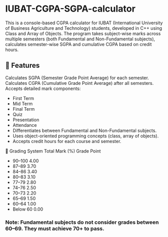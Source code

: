 # IUBAT-CGPA-SGPA-calculator
This is a console-based CGPA calculator for IUBAT (International University of Business Agriculture and Technology) students, developed in C++ using Class and Array of Objects. The program takes subject-wise marks across multiple semesters (both Fundamental and Non-Fundamental subjects), calculates semester-wise SGPA and cumulative CGPA based on credit hours.

## 🔧 Features
Calculates SGPA (Semester Grade Point Average) for each semester.
Calculates CGPA (Cumulative Grade Point Average) after all semesters.
Accepts detailed mark components:
- First Term
- Mid Term
- Final Term
- Quiz
- Presentation
- Attendance
- Differentiates between Fundamental and Non-Fundamental subjects.
- Uses object-oriented programming concepts (class, array of objects).
- Accepts credit hours for each course and semester.

🧮 Grading System
Total Mark (%)	Grade Point
* 90–100	        4.00
* 87–89	          3.70
* 84–86	          3.40
* 80–83	          3.10
* 77–79	          2.80
* 74–76	          2.50
* 70–73          	2.20
* 65–69          	1.50
* 60–64	          1.00
* Below 60	      0.00

### Note: Fundamental subjects do not consider grades between 60–69. They must achieve 70+ to pass.

